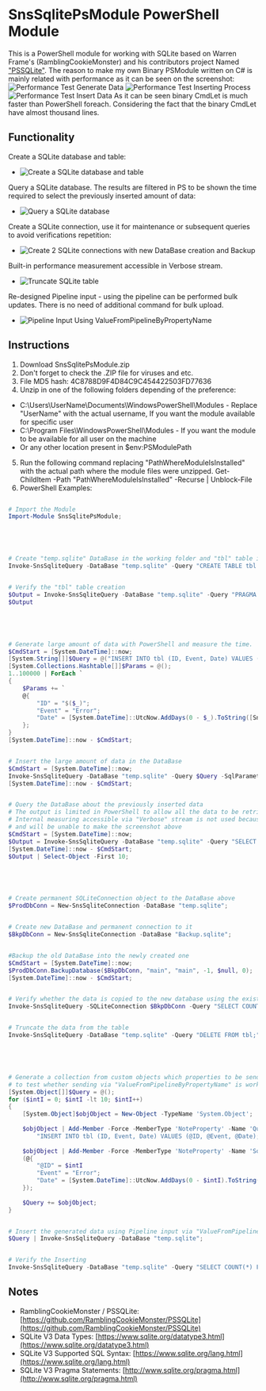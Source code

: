 SnsSqlitePsModule PowerShell Module
=============

This is a PowerShell module for working with SQLite based on Warren Frame's (RamblingCookieMonster) and his contributors project Named ["PSSQLite"](https://github.com/RamblingCookieMonster/PSSQLite).
The reason to make my own Binary PSModule written on C# is mainly related with performance as it can be seen on the screenshot:
![Performance Test Generate Data](/Media/GenerateInput.JPG)
![Performance Test Inserting Process](/Media/InvokeQryInAction.JPG)
![Performance Test Insert Data](/Media/InsertData.JPG)
As it can be seen binary CmdLet is much faster than PowerShell foreach. Considering the fact that the binary CmdLet have almost thousand lines.

## Functionality

Create a SQLite database and table:
  * ![Create a SQLite database and table](/Media/CreateEventTable.JPG)

Query a SQLite database. The results are filtered in PS to be shown the time required to select the previously inserted amount of data:
  * ![Query a SQLite database](/Media/QueryData.JPG)

Create a SQLite connection, use it for maintenance or subsequent queries to avoid verifications repetition:
  * ![Create 2 SQLite connections with new DataBase creation and Backup](/Media/DbBackup.JPG)

Built-in performance measurement accessible in Verbose stream.
  * ![Truncate SQLite table](/Media/TruncateTable.JPG)

Re-designed Pipeline input - using the pipeline can be performed bulk updates. There is no need of additional command for bulk upload.
  * ![Pipeline Input Using ValueFromPipelineByPropertyName](/Media/PipelineInput.JPG)

## Instructions

1. Download SnsSqlitePsModule.zip
2. Don't forget to check the .ZIP file for viruses and etc.
3. File MD5 hash: 4C8788D9F4D84C9C454422503FD77636
4. Unzip in one of the following folders depending of the preference:
- C:\Users\UserName\Documents\WindowsPowerShell\Modules - Replace "UserName" with the actual username, If you want the module available for specific user
- C:\Program Files\WindowsPowerShell\Modules - If you want the module to be available for all user on the machine
- Or any other location present in $env:PSModulePath
5. Run the following command replacing "PathWhereModuleIsInstalled" with the actual path where the module files were unzipped.
Get-ChildItem -Path "PathWhereModuleIsInstalled" -Recurse | Unblock-File
6. PowerShell Examples:

```powershell

# Import the Module
Import-Module SnsSqlitePsModule;





# Create "temp.sqlite" DataBase in the working folder and "tbl" table inside the DB
Invoke-SnsSqliteQuery -DataBase "temp.sqlite" -Query "CREATE TABLE tbl (ID INTEGER, Event VARCHAR(20), Date DATETIME)" -Verbose;


# Verify the "tbl" table creation
$Output = Invoke-SnsSqliteQuery -DataBase "temp.sqlite" -Query "PRAGMA table_info(tbl)" -Verbose;
$Output





# Generate large amount of data with PowerShell and measure the time.
$CmdStart = [System.DateTime]::now;
[System.String[]]$Query = @("INSERT INTO tbl (ID, Event, Date) VALUES (@ID, @Event, @Date);");
[System.Collections.Hashtable[]]$Params = @();
1..100000 | ForEach `
{
	$Params += `
	@{
		"ID" = "$($_)";
		"Event" = "Error";
		"Date" = [System.DateTime]::UtcNow.AddDays(0 - $_).ToString([SnsSqlitePsModule.TimeFormat]::Utc)
	};
}
[System.DateTime]::now - $CmdStart;


# Insert the large amount of data in the DataBase
$CmdStart = [System.DateTime]::now;
Invoke-SnsSqliteQuery -DataBase "temp.sqlite" -Query $Query -SqlParameters $Params;
[System.DateTime]::now - $CmdStart;


# Query the DataBase about the previously inserted data
# The output is limited in PowerShell to allow all the data to be retrieved from the DataBase
# Internal measuring accessible via "Verbose" stream is not used because it will generate thousands of screens
# and will be unable to make the screenshot above
$CmdStart = [System.DateTime]::now;
$Output = Invoke-SnsSqliteQuery -DataBase "temp.sqlite" -Query "SELECT * FROM tbl";
[System.DateTime]::now - $CmdStart;
$Output | Select-Object -First 10;





# Create permanent SQLiteConnection object to the DataBase above
$ProdDbConn = New-SnsSqliteConnection -DataBase "temp.sqlite";


# Create new DataBase and permanent connection to it
$BkpDbConn = New-SnsSqliteConnection -DataBase "Backup.sqlite";


#Backup the old DataBase into the newly created one
$CmdStart = [System.DateTime]::now;
$ProdDbConn.BackupDatabase($BkpDbConn, "main", "main", -1, $null, 0);
[System.DateTime]::now - $CmdStart;


# Verify whether the data is copied to the new database using the existing permanent connection
Invoke-SnsSqliteQuery -SQLiteConnection $BkpDbConn -Query "SELECT COUNT(*) FROM tbl" -Verbose;


# Truncate the data from the table
Invoke-SnsSqliteQuery -DataBase "temp.sqlite" -Query "DELETE FROM tbl;" -Verbose;





# Generate a collection from custom objects which properties to be send via the Pipeline
# to test whether sending via "ValueFromPipelineByPropertyName" is working
[System.Object[]]$Query = @();
for ($intI = 0; $intI -lt 10; $intI++)
{
	[System.Object]$objObject = New-Object -TypeName 'System.Object';
	
	$objObject | Add-Member -Force -MemberType 'NoteProperty' -Name 'Query' -Value `
		"INSERT INTO tbl (ID, Event, Date) VALUES (@ID, @Event, @Date);";
	
	$objObject | Add-Member -Force -MemberType 'NoteProperty' -Name 'SqlParameters' -Value `
	(@{
		"@ID" = $intI
		"Event" = "Error";
		"Date" = [System.DateTime]::UtcNow.AddDays(0 - $intI).ToString([SnsSqlitePsModule.TimeFormat]::Utc)
	});
	
	$Query += $objObject;
}


# Insert the generated data using Pipeline input via "ValueFromPipelineByPropertyName"
$Query | Invoke-SnsSqliteQuery -DataBase "temp.sqlite";


# Verify the Inserting
Invoke-SnsSqliteQuery -DataBase "temp.sqlite" -Query "SELECT COUNT(*) FROM tbl";


```

## Notes

- RamblingCookieMonster / PSSQLite: [https://github.com/RamblingCookieMonster/PSSQLite](https://github.com/RamblingCookieMonster/PSSQLite)
- SQLite V3 Data Types: [https://www.sqlite.org/datatype3.html](https://www.sqlite.org/datatype3.html)
- SQLite V3 Supported SQL Syntax: [https://www.sqlite.org/lang.html](https://www.sqlite.org/lang.html)
- SQLite V3 Pragma Statements: [http://www.sqlite.org/pragma.html](http://www.sqlite.org/pragma.html)

